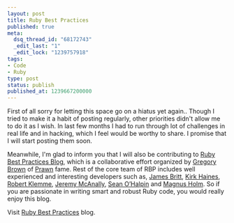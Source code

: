 ```yaml
---
layout: post
title: Ruby Best Practices
published: true
meta:
  dsq_thread_id: "68172743"
  _edit_last: "1"
  _edit_lock: "1239757918"
tags:
- Code
- Ruby
type: post
status: publish
published_at: 1239667200000
---
```

First of all sorry for letting this space go on a hiatus yet again.. Though I tried to make it a habit of posting regularly, other priorities didn't allow me to do it as I wish. In last few months I had to run through lot of challenges in real life and in hacking, which I feel would be worthy to share. I promise that I will start posting them soon.

Meanwhile, I'm glad to inform you that I will also be contributing to <a title="Ruby Best Practices" href="http://blog.rubybestpractices.com">Ruby Best Practices Blog</a>, which is a collaborative effort organized by <a href="http://majesticseacreature.com/">Gregory Brown</a> of <a href="http://prawn.majesticseacreature.com/">Prawn</a> fame. Rest of the core team of RBP includes well experienced and interesting developers such as,  <a href="http://blog.rubybestpractices.com/about/jamesbritt.html">James Britt</a>, <a href="http://blog.rubybestpractices.com/about/wyhaines.html">Kirk Haines</a>, <a href="http://blog.rubybestpractices.com/about/rklemme.html">Robert Klemme</a>, <a href="http://blog.rubybestpractices.com/about/jm.html">Jeremy McAnally</a>, <a href="http://blog.rubybestpractices.com/about/seanohalpin.html">Sean O’Halpin</a> and <a href="http://blog.rubybestpractices.com/about/judofyr.html">Magnus Holm</a>. So if you are passionate in writing smart and robust Ruby code, you would really enjoy this blog.

Visit <a href="http://blog.rubybestpractices.com">Ruby Best Practices</a> blog.
